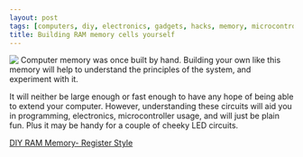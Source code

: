 ```yaml
---
layout: post
tags: [computers, diy, electronics, gadgets, hacks, memory, microcontroller, projects, ram]
title: Building RAM memory cells yourself
---
```

<img src="/assets/2010-11-14-building-ram-memory-cells-yourself/dl38_display_x_120_y_90_compact.jpeg" style="float: left; margin-right: 4px;"/>Computer memory was once built by hand. Building your own like this memory will help to understand the principles of the system, and experiment with it. 

It will neither be large enough or fast enough to have any hope of being able to extend your computer. However, understanding these circuits will aid you in programming, electronics, microcontroller usage, and will just be plain fun. Plus it may be handy for a couple of cheeky LED circuits.

<a href="http://www.instructables.com/id/DIY-RAM-Memory-Register-Style/">DIY RAM Memory- Register Style</a>
